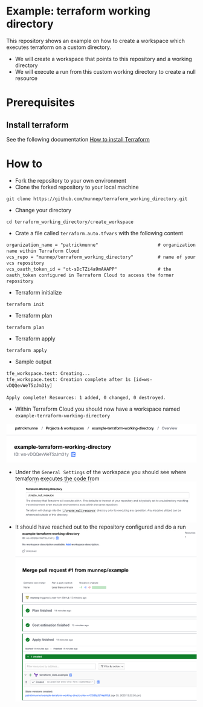 # Example: terraform working directory

This repository shows an example on how to create a workspace which executes terraform on a custom directory.

- We will create a workspace that points to this repository and a working directory
- We will execute a run from this custom working directory to create a null resource

# Prerequisites

## Install terraform  
See the following documentation [How to install Terraform](https://learn.hashicorp.com/tutorials/terraform/install-cli)

# How to

- Fork the repository to your own environment
- Clone the forked repository to your local machine
```
git clone https://github.com/munnep/terraform_working_directory.git
```
- Change your directory
```
cd terraform_working_directory/create_workspace
```
- Crate a file called `terraform.auto.tfvars` with the following content
```
organization_name = "patrickmunne"                      # organization name within Terraform Cloud
vcs_repo = "munnep/terraform_working_directory"         # name of your vcs repository
vcs_oauth_token_id = "ot-sDcTZi4a9mAAAPP"               # the oauth_token configured in Terraform Cloud to access the former repository
```
- Terraform initialize
```
terraform init
```
- Terraform plan
```
terraform plan
```
- Terraform apply
```
terraform apply
```
- Sample output
```
tfe_workspace.test: Creating...
tfe_workspace.test: Creation complete after 1s [id=ws-vDQQevWeT5zJm31y]

Apply complete! Resources: 1 added, 0 changed, 0 destroyed.
```
- Within Terraform Cloud you should now have a workspace named `example-terraform-working-directory`

![](media/20230403133611.png)  

- Under the `General Settings` of the workspace you should see where terraform executes the code from
![](media/20230403133702.png)  
- It should have reached out to the repository configured and do a run
![](media/20230403133753.png)  
